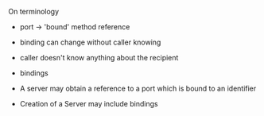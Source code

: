 On terminology

- port -> 'bound' method reference
 - binding can change without caller knowing
 - caller doesn't know anything about the recipient

- bindings
 - A server may obtain a reference to a port which is bound to an identifier

- Creation of a Server may include bindings
